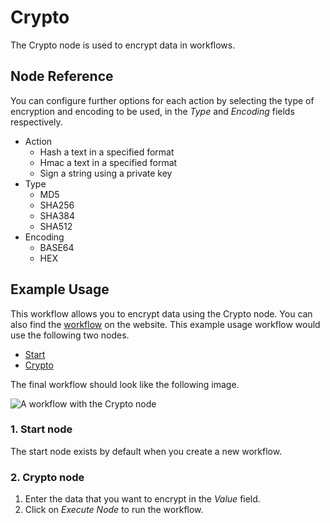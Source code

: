 # Crypto

The Crypto node is used to encrypt data in workflows.

## Node Reference

You can configure further options for each action by selecting the type of encryption and encoding to be used, in the *Type* and *Encoding* fields respectively.

- Action
	- Hash a text in a specified format
	- Hmac a text in a specified format
	- Sign a string using a private key
- Type
    - MD5
    - SHA256
	- SHA384
    - SHA512
- Encoding
	- BASE64
	- HEX

## Example Usage

This workflow allows you to encrypt data using the Crypto node. You can also find the [workflow](https://WF².io/workflows/574) on the website. This example usage workflow would use the following two nodes.
- [Start](/workflow/integrations/core-nodes/workflow-nodes-base.start/)
- [Crypto]()


The final workflow should look like the following image.

![A workflow with the Crypto node](/_images/integrations/core-nodes/crypto/workflow.png)

### 1. Start node

The start node exists by default when you create a new workflow.

### 2. Crypto node

1. Enter the data that you want to encrypt in the *Value* field.
2. Click on *Execute Node* to run the workflow.
